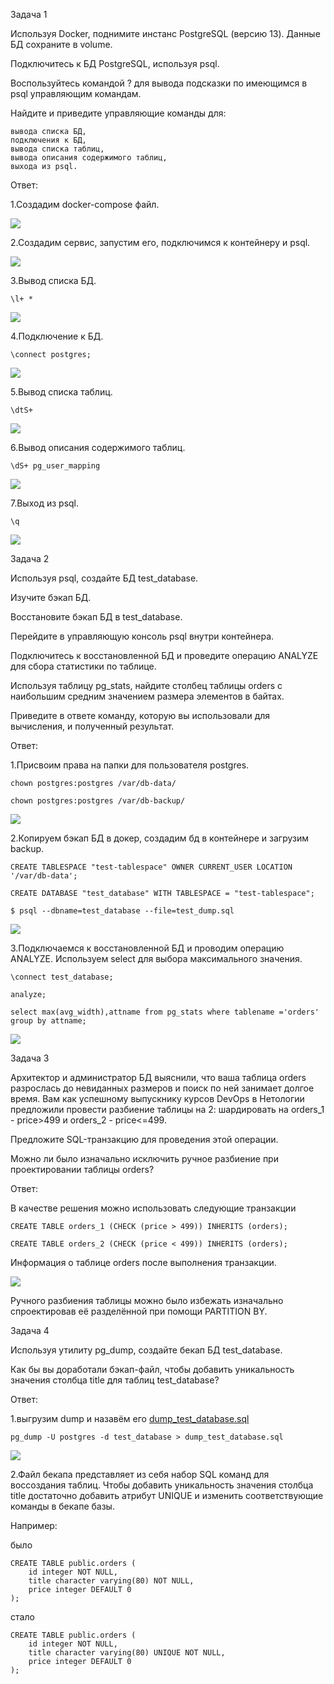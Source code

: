 Задача 1

Используя Docker, поднимите инстанс PostgreSQL (версию 13). Данные БД сохраните в volume.

Подключитесь к БД PostgreSQL, используя psql.

Воспользуйтесь командой \? для вывода подсказки по имеющимся в psql управляющим командам.

Найдите и приведите управляющие команды для:

    вывода списка БД,
    подключения к БД,
    вывода списка таблиц,
    вывода описания содержимого таблиц,
    выхода из psql.

Ответ:

1.Создадим docker-compose файл.

![](Screenshots/6.4.11.png)

2.Создадим сервис, запустим его, подключимся к контейнеру и psql.

![](Screenshots/6.4.12.png)

3.Вывод списка БД.

    \l+ *

![](Screenshots/6.4.13.png)

4.Подключение к БД.

    \connect postgres;

![](Screenshots/6.4.14.png)

5.Вывод списка таблиц.

    \dtS+

![](Screenshots/6.4.15.png)

6.Вывод описания содержимого таблиц.

    \dS+ pg_user_mapping

![](Screenshots/6.4.16.png)

7.Выход из psql.

    \q

![](Screenshots/6.4.17.png)

Задача 2

Используя psql, создайте БД test_database.

Изучите бэкап БД.

Восстановите бэкап БД в test_database.

Перейдите в управляющую консоль psql внутри контейнера.

Подключитесь к восстановленной БД и проведите операцию ANALYZE для сбора статистики по таблице.

Используя таблицу pg_stats, найдите столбец таблицы orders с наибольшим средним значением размера элементов в байтах.

Приведите в ответе команду, которую вы использовали для вычисления, и полученный результат.

Ответ:

1.Присвоим права на папки для пользователя postgres.

    chown postgres:postgres /var/db-data/

    chown postgres:postgres /var/db-backup/

![](Screenshots/6.4.21.png)

2.Копируем бэкап БД в докер, создадим бд в контейнере и загрузим backup.

    CREATE TABLESPACE "test-tablespace" OWNER CURRENT_USER LOCATION '/var/db-data';

    CREATE DATABASE "test_database" WITH TABLESPACE = "test-tablespace";

    $ psql --dbname=test_database --file=test_dump.sql


![](Screenshots/6.4.22.png)

3.Подключаемся к восстановленной БД и проводим операцию ANALYZE. Используем select для выбора максимального значения.

    \connect test_database;

    analyze;

    select max(avg_width),attname from pg_stats where tablename ='orders' group by attname;

![](Screenshots/6.4.23.png)

Задача 3

Архитектор и администратор БД выяснили, что ваша таблица orders разрослась до невиданных размеров и поиск по ней занимает долгое время. Вам как успешному выпускнику курсов DevOps в Нетологии предложили провести разбиение таблицы на 2: шардировать на orders_1 - price>499 и orders_2 - price<=499.

Предложите SQL-транзакцию для проведения этой операции.

Можно ли было изначально исключить ручное разбиение при проектировании таблицы orders?

Ответ:

В качестве решения можно использовать следующие транзакции

    CREATE TABLE orders_1 (CHECK (price > 499)) INHERITS (orders);

    CREATE TABLE orders_2 (CHECK (price < 499)) INHERITS (orders);

Информация о таблице orders после выполнения транзакции.

![](Screenshots/6.4.31.png)

Ручного разбиения таблицы можно было избежать изначально спроектировав её разделённой при помощи PARTITION BY.

Задача 4

Используя утилиту pg_dump, создайте бекап БД test_database.

Как бы вы доработали бэкап-файл, чтобы добавить уникальность значения столбца title для таблиц test_database?

Ответ:

1.выгрузим dump и назавём его [dump_test_database.sql](https://github.com/VitaliyW88/devops-netology/blob/c438725835d0138bce4e0d07ded88bba97ab2465/Files/dump_test_database.sql)

    pg_dump -U postgres -d test_database > dump_test_database.sql

![](Screenshots/6.4.41.png)

2.Файл бекапа представляет из себя набор SQL команд для воссоздания таблиц. Чтобы добавить уникальность значения столбца title достаточно добавить атрибут UNIQUE и изменить соответствующие команды в бекапе базы.

Например:

было

    CREATE TABLE public.orders (
        id integer NOT NULL,
        title character varying(80) NOT NULL,
        price integer DEFAULT 0
    );

стало

    CREATE TABLE public.orders (
        id integer NOT NULL,
        title character varying(80) UNIQUE NOT NULL,
        price integer DEFAULT 0
    );
